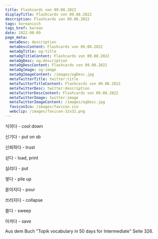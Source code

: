 ```yaml
---
title: Flashcards von 09.08.2022
displayTitle: Flashcards von 09.08.2022
description: Flashcards von 09.08.2022
tags: koreanisch
tags_href: korean
date: 2022-08-09
page_meta:
  metaDesc: description
  metaDescContent: Flashcards von 09.08.2022
  metaOgTitle: og:title
  metaOgTitleContent: Flashcards von 09.08.2022
  metaOgDesc: og:description
  metaOgDescContent: Flashcards von 09.08.2022
  metaOgImage: og:image
  metaOgImageContent: /images/ogDesc.jpg
  metaTwitterTitle: twitter:title
  metaTwitterTitleContent: Flashcards von 09.08.2022
  metaTwitterDesc: twitter:description
  metaTwitterDescContent: Flashcards von 09.08.2022
  metaTwitterImage: twitter:image
  metaTwitterImageContent: /images/ogDesc.jpg
  faviconIco: /images/favicon.ico
  webclip: /images/favicon-32x32.png
---
```


식히다 - cool down

신기다 - put on sb

신뢰하다 - trust

싣다 - load, print

실리다 - put

쌓다 - pile up

쏟아지다 - pour

쓰러지다 - collapse

쓸다 - sweep

아끼다 - save

Aus dem Buch "Topik vocabulary in 50 days for Intermediate" Seite 326.
